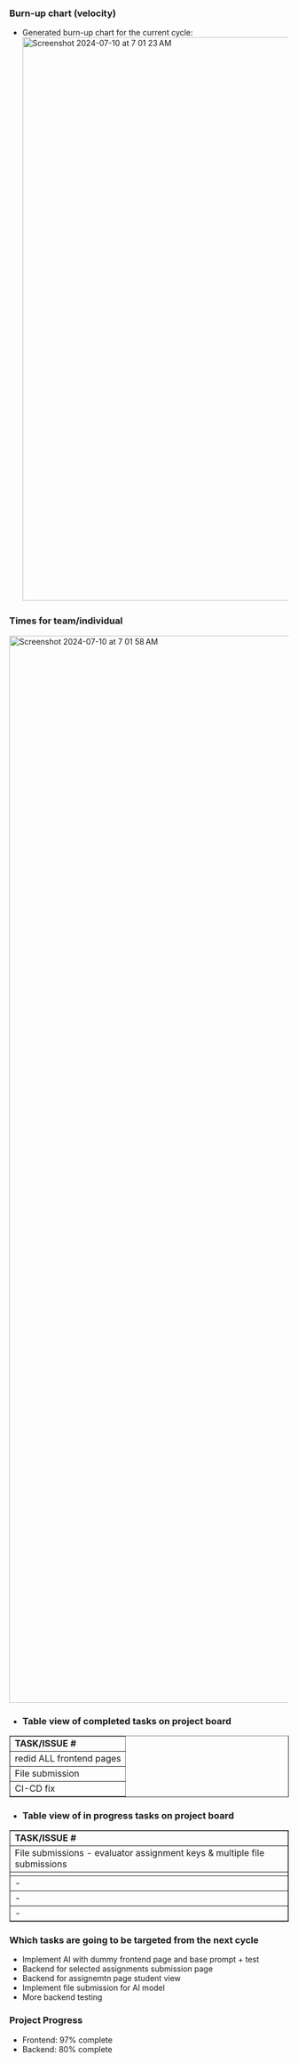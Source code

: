 ### Burn-up chart (velocity)

- Generated burn-up chart for the current cycle:
    <img width="1014" alt="Screenshot 2024-07-10 at 7 01 23 AM" src="https://github.com/UBCO-COSC499-Summer-2024/team-8-capstone-team-8/assets/144177741/771403d7-a611-49b7-911c-60317b88c0a7">

### Times for team/individual

<img width="1920" alt="Screenshot 2024-07-10 at 7 01 58 AM" src="https://github.com/UBCO-COSC499-Summer-2024/team-8-capstone-team-8/assets/144177741/0d394b23-412f-4f09-abf3-cf0c9a47ee97">

- ### Table view of completed tasks on project board

<table border="1">
    <tr>
        <td><strong>TASK/ISSUE #</strong>
        </td>
    </tr>
    <tr>
        <td> redid ALL frontend pages
        </td>
    </tr>
    </tr>
    <tr>
        <td> File submission
        </td>
    </tr>
    </tr>
    <tr>
        <td> CI-CD fix
        </td>
    </tr>
    
</table>


- ### Table view of in progress tasks on project board
<table border="1">
<tr>
        <td><strong>TASK/ISSUE #</strong>
        </td>
    </tr>
<tr>
        <td> File submissions - evaluator assignment keys & multiple file submissions
        </td>
    </tr>
    <tr>
        <td> 
        </td>
    </tr>
    <tr>
        <td> -
        </td>
    </tr>
    <tr>
        <td> -
        </td>
    </tr>
  <tr>
        <td> -
        </td>
    </tr>
  <tr>
</table>

### Which tasks are going to be targeted from the next cycle 
- Implement AI with dummy frontend page and base prompt + test
- Backend for selected assignments submission page
- Backend for assignemtn page student view
- Implement file submission for AI model
- More backend testing

### Project Progress
- Frontend: 97% complete
- Backend: 80% complete
